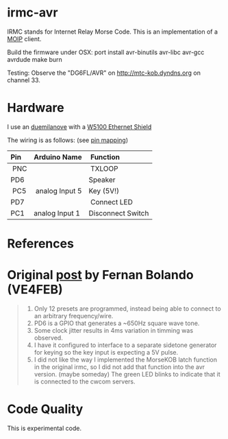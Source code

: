 irmc-avr
========
IRMC stands for Internet Relay Morse Code. 
This is an implementation of a [MOIP](https://github.com/8cH9azbsFifZ/moip) client.

Build the firmware under OSX:
port install avr-binutils avr-libc avr-gcc avrdude
make burn

Testing:
Observe the "DG6FL/AVR" on http://mtc-kob.dyndns.org on channel 33.

# Hardware
I use an [duemilanove](http://arduino.cc/en/pmwiki.php?n=Main/arduinoBoardDuemilanove) with a 
[W5100 Ethernet Shield](http://arduino.cc/en/pmwiki.php?n=Main/ArduinoEthernetShield)

The wiring is as follows: (see [pin mapping](http://arduino.cc/en/Hacking/PinMapping168))

| Pin	| Arduino Name 	| Function 	| 
| :---- | :-----------	| :-------	|
| PNC 	| 		| TXLOOP |
| PD6 	| 		| Speaker |
| PC5 	| analog Input 5| Key (5V!) |
| PD7 	| 		| Connect LED |
| PC1 	| analog Input 1| Disconnect Switch |

# References

# Original [post](http://fernski.blogspot.de/2013/05/sending-morsecode-via-atmega.html) by Fernan Bolando (VE4FEB)
> 1. Only 12 presets are programmed, instead being able to connect to an arbitrary frequency/wire.
> 2. PD6 is a GPIO that generates a ~650Hz square wave tone.
> 3. Some clock jitter results in 4ms variation in timming was observed.
> 4. I have it configured to interface to a separate sidetone generator for keying so the key input is expecting a 5V pulse.
> 5. I did not like the way I implemented the MorseKOB latch function in the original irmc, so I did not add that function into the avr version. (maybe someday) 
> The green LED blinks to indicate that it is connected to the cwcom servers.

Code Quality
============
This is experimental code.



